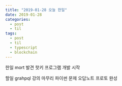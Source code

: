 ```yaml
---
title: "2019-01-28 오늘 한일"
date: 2019-01-28
categories:
  - post
  - til
tags:
  - post
  - til
  - typescript
  - blockchain
---
```


한일
mort 발견
핫키 프로그램 개발 시작

할일
grahpql 강의 마무리
파이썬 문제
오답노트 프로토 완성
